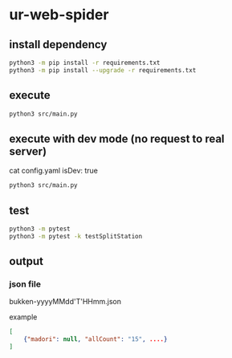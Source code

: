 # ur-web-spider

## install dependency

```bash
python3 -m pip install -r requirements.txt
python3 -m pip install --upgrade -r requirements.txt
```

## execute

```bash
python3 src/main.py
```

## execute with dev mode (no request to real server)

cat config.yaml
isDev: true

```bash
python3 src/main.py
```

## test

```bash
python3 -m pytest
python3 -m pytest -k testSplitStation
```

## output

### json file

bukken-yyyyMMdd'T'HHmm.json

example

```json
[
    {"madori": null, "allCount": "15", ....}
]
```
